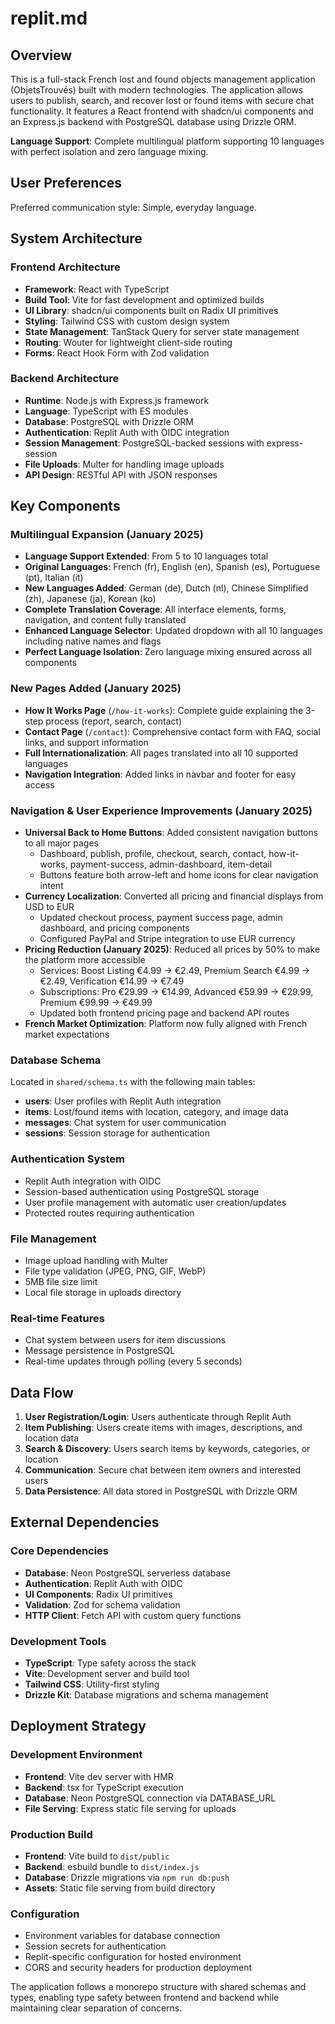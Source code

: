 # replit.md

## Overview

This is a full-stack French lost and found objects management application (ObjetsTrouvés) built with modern technologies. The application allows users to publish, search, and recover lost or found items with secure chat functionality. It features a React frontend with shadcn/ui components and an Express.js backend with PostgreSQL database using Drizzle ORM.

**Language Support**: Complete multilingual platform supporting 10 languages with perfect isolation and zero language mixing.

## User Preferences

Preferred communication style: Simple, everyday language.

## System Architecture

### Frontend Architecture
- **Framework**: React with TypeScript
- **Build Tool**: Vite for fast development and optimized builds
- **UI Library**: shadcn/ui components built on Radix UI primitives
- **Styling**: Tailwind CSS with custom design system
- **State Management**: TanStack Query for server state management
- **Routing**: Wouter for lightweight client-side routing
- **Forms**: React Hook Form with Zod validation

### Backend Architecture
- **Runtime**: Node.js with Express.js framework
- **Language**: TypeScript with ES modules
- **Database**: PostgreSQL with Drizzle ORM
- **Authentication**: Replit Auth with OIDC integration
- **Session Management**: PostgreSQL-backed sessions with express-session
- **File Uploads**: Multer for handling image uploads
- **API Design**: RESTful API with JSON responses

## Key Components

### Multilingual Expansion (January 2025)
- **Language Support Extended**: From 5 to 10 languages total
- **Original Languages**: French (fr), English (en), Spanish (es), Portuguese (pt), Italian (it)
- **New Languages Added**: German (de), Dutch (nl), Chinese Simplified (zh), Japanese (ja), Korean (ko)
- **Complete Translation Coverage**: All interface elements, forms, navigation, and content fully translated
- **Enhanced Language Selector**: Updated dropdown with all 10 languages including native names and flags
- **Perfect Language Isolation**: Zero language mixing ensured across all components

### New Pages Added (January 2025)
- **How It Works Page** (`/how-it-works`): Complete guide explaining the 3-step process (report, search, contact)
- **Contact Page** (`/contact`): Comprehensive contact form with FAQ, social links, and support information
- **Full Internationalization**: All pages translated into all 10 supported languages
- **Navigation Integration**: Added links in navbar and footer for easy access

### Navigation & User Experience Improvements (January 2025)
- **Universal Back to Home Buttons**: Added consistent navigation buttons to all major pages
  - Dashboard, publish, profile, checkout, search, contact, how-it-works, payment-success, admin-dashboard, item-detail
  - Buttons feature both arrow-left and home icons for clear navigation intent
- **Currency Localization**: Converted all pricing and financial displays from USD to EUR
  - Updated checkout process, payment success page, admin dashboard, and pricing components
  - Configured PayPal and Stripe integration to use EUR currency
- **Pricing Reduction (January 2025)**: Reduced all prices by 50% to make the platform more accessible
  - Services: Boost Listing €4.99 → €2.49, Premium Search €4.99 → €2.49, Verification €14.99 → €7.49
  - Subscriptions: Pro €29.99 → €14.99, Advanced €59.99 → €29.99, Premium €99.99 → €49.99
  - Updated both frontend pricing page and backend API routes
- **French Market Optimization**: Platform now fully aligned with French market expectations

### Database Schema
Located in `shared/schema.ts` with the following main tables:
- **users**: User profiles with Replit Auth integration
- **items**: Lost/found items with location, category, and image data
- **messages**: Chat system for user communication
- **sessions**: Session storage for authentication

### Authentication System
- Replit Auth integration with OIDC
- Session-based authentication using PostgreSQL storage
- User profile management with automatic user creation/updates
- Protected routes requiring authentication

### File Management
- Image upload handling with Multer
- File type validation (JPEG, PNG, GIF, WebP)
- 5MB file size limit
- Local file storage in uploads directory

### Real-time Features
- Chat system between users for item discussions
- Message persistence in PostgreSQL
- Real-time updates through polling (every 5 seconds)

## Data Flow

1. **User Registration/Login**: Users authenticate through Replit Auth
2. **Item Publishing**: Users create items with images, descriptions, and location data
3. **Search & Discovery**: Users search items by keywords, categories, or location
4. **Communication**: Secure chat between item owners and interested users
5. **Data Persistence**: All data stored in PostgreSQL with Drizzle ORM

## External Dependencies

### Core Dependencies
- **Database**: Neon PostgreSQL serverless database
- **Authentication**: Replit Auth with OIDC
- **UI Components**: Radix UI primitives
- **Validation**: Zod for schema validation
- **HTTP Client**: Fetch API with custom query functions

### Development Tools
- **TypeScript**: Type safety across the stack
- **Vite**: Development server and build tool
- **Tailwind CSS**: Utility-first styling
- **Drizzle Kit**: Database migrations and schema management

## Deployment Strategy

### Development Environment
- **Frontend**: Vite dev server with HMR
- **Backend**: tsx for TypeScript execution
- **Database**: Neon PostgreSQL connection via DATABASE_URL
- **File Serving**: Express static file serving for uploads

### Production Build
- **Frontend**: Vite build to `dist/public`
- **Backend**: esbuild bundle to `dist/index.js`
- **Database**: Drizzle migrations via `npm run db:push`
- **Assets**: Static file serving from build directory

### Configuration
- Environment variables for database connection
- Session secrets for authentication
- Replit-specific configuration for hosted environment
- CORS and security headers for production deployment

The application follows a monorepo structure with shared schemas and types, enabling type safety between frontend and backend while maintaining clear separation of concerns.